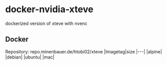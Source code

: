 # docker-nvidia-xteve
dockerized version of xteve with nvenc

## Docker
Repository: repo.minenbauer.de/htobi02/xteve
|Imagetag|size
|---|
|alpine|
|debian|
|ubuntu|
|mac|